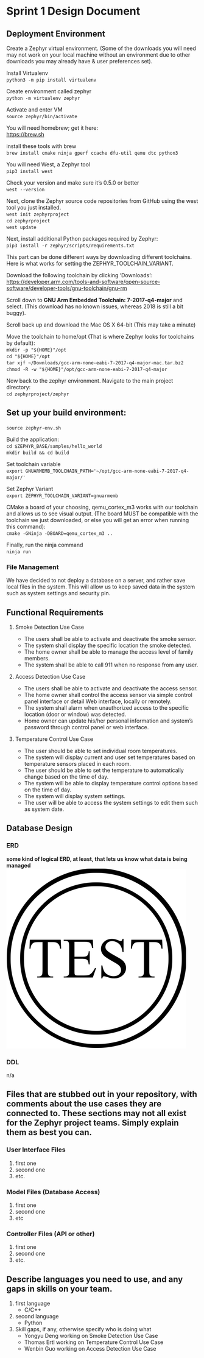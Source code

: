 # Sprint 1 Design Document

## Deployment Environment

Create a Zephyr virtual environment. (Some of the downloads you will need may not work on your local machine without an environment due to other downloads you may already have & user preferences set).

Install Virtualenv  
`python3 -m pip install virtualenv`

Create environment called zephyr   
`python -m virtualenv zephyr`

Activate and enter VM  
`source zephyr/bin/activate`

You will need homebrew; get it here:  
https://brew.sh

install these tools with brew  
`brew install cmake ninja gperf ccache dfu-util qemu dtc python3`

You will need West, a Zephyr tool  
`pip3 install west`

Check your version and make sure it’s 0.5.0 or better  
`west --version`

Next, clone the Zephyr source code repositories from GitHub using the west tool you just installed.  
 `west init zephyrproject`  
 `cd zephyrproject`  
 `west update`

 Next, install additional Python packages required by Zephyr:  
 `pip3 install -r zephyr/scripts/requirements.txt`

This part can be done different ways by downloading different toolchains. Here is what works for setting the ZEPHYR_TOOLCHAIN_VARIANT.

Download the following toolchain by clicking ‘Downloads’:  
https://developer.arm.com/tools-and-software/open-source-software/developer-tools/gnu-toolchain/gnu-rm

Scroll down to **GNU Arm Embedded Toolchain: 7-2017-q4-major** and select. (This download has no known issues, whereas 2018 is still a bit buggy).

Scroll back up and download the Mac OS X 64-bit (This may take a minute)

Move the toolchain to home/opt (That is where Zephyr looks for toolchains by default):  
`mkdir -p "${HOME}"/opt`  
`cd "${HOME}"/opt`  
`tar xjf ~/Downloads/gcc-arm-none-eabi-7-2017-q4-major-mac.tar.bz2`  
`chmod -R -w "${HOME}"/opt/gcc-arm-none-eabi-7-2017-q4-major`

Now back to the zephyr environment. Navigate to the main project directory:  
`cd zephyrproject/zephyr`

## Set up your build environment:  
`source zephyr-env.sh`

Build the application:  
`cd $ZEPHYR_BASE/samples/hello_world`  
`mkdir build && cd build`

Set toolchain variable  
`export GNUARMEMB_TOOLCHAIN_PATH='~/opt/gcc-arm-none-eabi-7-2017-q4-major/'`

Set Zephyr Variant  
`export ZEPHYR_TOOLCHAIN_VARIANT=gnuarmemb`

CMake a board of your choosing, qemu_cortex_m3 works with our toolchain and allows us to see visual output. (The board MUST be compatible with the toolchain we just downloaded, or else you will get an error when running this command):  
`cmake -GNinja -DBOARD=qemu_cortex_m3 ..`

Finally, run the ninja command  
`ninja run`

### File Management

We have decided to not deploy a database on a server, and rather save local files in the system. This will allow us to keep saved data in the system such as system settings and security pin.

## Functional Requirements

1. Smoke Detection Use Case
	- The users shall be able to activate and deactivate the smoke sensor.
	- The system shall display the specific location the smoke detected.
	- The home owner shall be able to manage the access level of family members.
	- The system shall be able to call 911 when no response from any user.
2. Access Detection Use Case		
	- The users shall be able to activate and deactivate the access sensor.
	- The home owner shall control the access sensor via simple control panel interface or detail Web interface, locally or remotely.
	- The system shall alarm when unauthorized access to the specific location (door or window) was detected.
	- Home owner can update his/her personal information and system’s password through control panel or web interface.

3. Temperature Control Use Case
	- The user should be able to set individual room temperatures.
	- The system will display current and user set temperatures based on temperature sensors placed in each room.
	- The user should be able to set the temperature to automatically change based on the time of day. 
	- The system will be able to display temperature control options based on the time of day.
	- The system will display system settings.
	- The user will be able to access the system settings to edit them such as system date.

## Database Design

### ERD

**some kind of logical ERD, at least, that lets us know what data is being managed**
![ERD](../UseCaseDiagrams/example.png)

### DDL 

n/a

## Files that are stubbed out in your repository, with comments about the use cases they are connected to. These sections may not all exist for the Zephyr project teams. Simply explain them as best you can. 

### User Interface Files

1. first one
2. second one
3. etc.


### Model Files (Database Access)

1. first one
2. second one
3. etc


### Controller Files (API or other)

1. first one 
2. second one
3. etc. 

## Describe languages you need to use, and any gaps in skills on your team. 

1. first language 
    - C/C++
2. second language 
    - Python
3. Skill gaps, if any, otherwise specify who is doing what
    - Yongyu Deng working on Smoke Detection Use Case
    - Thomas Ertl working on Temperature Control Use Case
    - Wenbin Guo working on Access Detection Use Case

